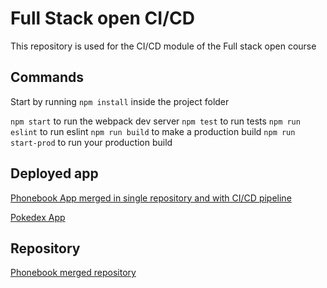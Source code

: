 # Full Stack open CI/CD

This repository is used for the CI/CD module of the Full stack open course

## Commands

Start by running `npm install` inside the project folder

`npm start` to run the webpack dev server
`npm test` to run tests
`npm run eslint` to run eslint
`npm run build` to make a production build
`npm run start-prod` to run your production build

## Deployed app

[Phonebook App merged in single repository and with CI/CD pipeline](https://fso-phonebook-cicd.herokuapp.com/)

[Pokedex App](https://radiant-spire-58483.herokuapp.com/)

## Repository

[Phonebook merged repository](https://github.com/Mirthis/fso-phonebook-cicd)
